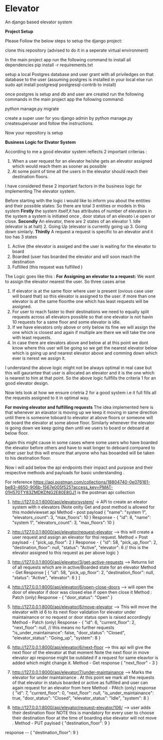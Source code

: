 # Elevator
An django based elevator system

**Project Setup**

Please Follow the below steps to setup the django project:

clone this repository (advised to do it in a seperate virtual environment)

In the main project app run the following command to install all dependencies pip install -r requirements.txt

setup a local Postgres database and user grant with all priviledges on that database to the user (assuming postgres is installed in your local else run sudo apt install postgresql postgresql-contrib to install)

once postgres is setup and db and user are created run the following commands in the main project app the following command:

python manage.py migrate

create a super user for you django admin by python manage.py createsuperuser and follow the instructions.

Now your repository is setup


**Business Logic for Elvator System**

According to me a good elevator system reflects 2 important criterias :
1. When a user request for an elevator he/she gets an elevator assigned which would reach them as sooner as possible
2. At some point of time all the users in the elevator should reach their destination floors.

I have considered these 2 important factors in the business logic for implementing The elevator system.

Before starting with the logic i would like to inform you about the entities and their possible states:
So there are total 3 entities or models in this system 
**Firstly** the system itself,it has attributes of number of elevators in the system a system is initiated once , door status of an elevato i.e open or close.
**Secondly** An elevator, there are 2 states of an elevator 1. Idle (elevator is at halt) 2. Going Up (elevator is currently going up 3. Going down simlarly.
**Thirdly** A request a request is specific to an elevator and it too has 3 states 
1. Active (the elevator is assiged and the user is waiting for the elevator to board
2. Boarded (user has boarded the elevator and will soon reach the destination 
3. Fuflilled (this request was fulfilled )

The Logic goes like this :
**For Assigning an elevator to a request:**
We want to assign the elevator nearest the user.
So three cases arise 
1. If elevator is at the same floor where user is present (ovious case user will board that) so this elevator is assigned to the user. if more than one elevator is at the same floorthe one which has least requests will be assigned.
2. For user to reach faster to their destinations we need to equally split requests across all elevators possible so that one elevator is not havin 10 requests for a same floor and some elevator is idle.
3. If we have elevators only above or only below its fine we will assign the one which is closest and again if multiple are there we will take the one with least requests.
4. In case there are elevators above and below at at this point we dont know where this user will be going so we get the nearest elevator below which is going up and nearest elevator above and comming down which ever is nerest we assign it.

I understand the above logic might not be always optimal in real case but this will gaurantee that user is allocated an elevator and it is the one which is nearest to him at that point.
So the above logic fullfills the criteria 1 for an good elevator design.

Now lets look at how we ensure crietria 2 for a good system i.e it full fills all the requests assigned to it in  optimal way.

**For moving elevator and fulfilling requests**
The idea implemented here is that whenever an elavator is moving up we keep it moving in same direction until there is someone toboard to elevator at above floors or someone will de board the elevator at some above floor.
Similarly whenever the elevator is going down we keep going dwn until we users to board or deboard at below floor.

Again this might cause in some cases where some users who have boarded the elevator before others and have to wait longer to deboard compared to other user but this will ensure that anyone who has booarded will be taken to his destination floor.

Now i will add below the api endpoints their impact and purpose and their respective methods and payloads for basic understanding .

For reference https://api.postman.com/collections/18804740-0e076161-be83-4650-906b-1567e005f525?access_key=PMAT-01H570TY83ZMDKDNG2E80E8GJ1 is the postman api collection

1. http://127.0.0.1:8000/api/elevatorsystem/ -> APi to create an eleator system with n elevators (Note onlty Get and post method is allowed for this modelviewset api
   Method - post
   payload {
    "name": "system 1",
    "elevators_count": 3,
    "max_floors": 10
  }
  Response - {
    "id": 8,
    "name": "system 1",
    "elevators_count": 3,
    "max_floors": 10
}

2. http://127.0.0.1:8000/api/elevator/request-elevator  --> this will create a user request and assign an elevator for thsi request.
   Method = Post
   payload - {
    "pick_up_floor": 2
  }
  Response - {
    "id": 58,
    "pick_up_floor": 2,
    "destination_floor": null,
    "status": "Active",
    "elevator": 6 // this is the elevator assigned to this request as per above logic
  }

3. http://127.0.0.1:8000/api/elevator/3/get-active-requests  --> Returns list of all requests which are in active/Boarded state for an elevator
   Method - Get
   Response [
    {
        "id": 58,
        "pick_up_floor": 2,
        "destination_floor": null,
        "status": "Active",
        "elevator": 6
    }
]

4. http://127.0.0.1:8000/api/elevator/6/open-close-doors --> will open the door of elevator if door was closed else if open then close it
   Method : Patch (only)
   Response - {
    "door_status": "Open"
  }

5. http://127.0.0.1:8000/api/elevator/6/move-elevator --> This will move the elevator with id 6 to its next floor validation for elevator under maintainance or no request or door status open is raised accordingly
   Method - Patch (only)
   Response - {
    "id": 6,
    "current_floor": 2,
    "next_floor": null, // this means no further requests 
    "is_under_maintainance": false,
    "door_status": "Closed",
    "elevator_status": "Going_up",
    "system": 8
  }

6. http://127.0.0.1:8000/api/elevator/6/next-floor --> this api will give the next floor of the elevator at that moment Note the next floor in move elevator api response might be outdated if a request for same eleavtor is added which might change it.
   Method - Get
   response {
   "next_floor" - 3
   }

7. http://127.0.0.1:8000/api/elevator/7/under-maintainance --> Marks the elevator for under maintainance . At this point we mark all the requests of that elevator in statuis boarded or active as fulfilled and user can again request for an elevator from here
  Method - PAtch (only)
   response {
    "id": 7,
    "current_floor": 0,
    "next_floor": null,
    "is_under_maintainance": true,
    "door_status": "Closed",
    "elevator_status": "Idle",
    "system": 8
}

8. http://127.0.0.1:8000/api/elevator/request-elevator/106/  --> user adds their destination floor NOTE this is mandatory for every user to choose their destination floor at the time of boarding else elevator will not move .
   Method - PUT
   payload {
    "destination_floor": 9
}

response -- {
    "destination_floor": 9
}
